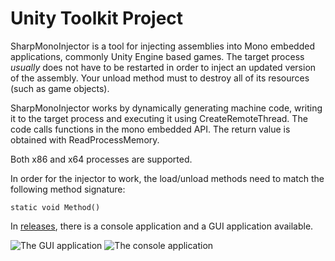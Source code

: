 # Unity Toolkit Project
SharpMonoInjector is a tool for injecting assemblies into Mono embedded applications, commonly Unity Engine based games. The target process *usually* does not have to be restarted in order to inject an updated version of the assembly. Your unload method must to destroy all of its resources (such as game objects).

SharpMonoInjector works by dynamically generating machine code, writing it to the target process and executing it using CreateRemoteThread. The code calls functions in the mono embedded API. The return value is obtained with ReadProcessMemory.

Both x86 and x64 processes are supported.

In order for the injector to work, the load/unload methods need to match the following method signature:

    static void Method()

In [releases](https://github.com/warbler/SharpMonoInjector/releases), there is a console application and a GUI application available.

![The GUI application](https://i.imgur.com/mPMwlu1.png)
![The console application](https://i.imgur.com/cz8Gyxa.png)
